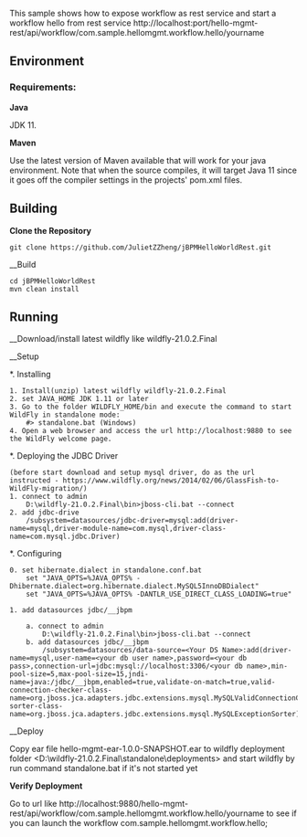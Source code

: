 This sample shows how to expose workflow as rest service and start a workflow hello from rest service http://localhost:port/hello-mgmt-rest/api/workflow/com.sample.hellomgmt.workflow.hello/yourname

## Environment

### Requirements:

__Java__

JDK 11. 

__Maven__

Use the latest version of Maven available that will work for your java environment. Note that when the source compiles, it will target Java 11 since it goes off the compiler settings in the projects' pom.xml files.

## Building

__Clone the Repository__

```
git clone https://github.com/JulietZZheng/jBPMHelloWorldRest.git
```

__Build

```
cd jBPMHelloWorldRest
mvn clean install
```

## Running

__Download/install latest wildfly like wildfly-21.0.2.Final


__Setup

*. Installing

	1. Install(unzip) latest wildfly wildfly-21.0.2.Final
	2. set JAVA_HOME JDK 1.11 or later
	3. Go to the folder WILDFLY_HOME/bin and execute the command to start WildFly in standalone mode:
		#> standalone.bat (Windows)
	4. Open a web browser and access the url http://localhost:9880 to see the WildFly welcome page.

*. Deploying the JDBC Driver

	(before start download and setup mysql driver, do as the url instructed - https://www.wildfly.org/news/2014/02/06/GlassFish-to-WildFly-migration/)
	1. connect to admin
		D:\wildfly-21.0.2.Final\bin>jboss-cli.bat --connect
	2. add jdbc-drive
		/subsystem=datasources/jdbc-driver=mysql:add(driver-name=mysql,driver-module-name=com.mysql,driver-class-name=com.mysql.jdbc.Driver)
		
*. Configuring

	0. set hibernate.dialect in standalone.conf.bat
		set "JAVA_OPTS=%JAVA_OPTS% -Dhibernate.dialect=org.hibernate.dialect.MySQL5InnoDBDialect"
		set "JAVA_OPTS=%JAVA_OPTS% -DANTLR_USE_DIRECT_CLASS_LOADING=true"
	
	1. add datasources jdbc/__jbpm
		
		a. connect to admin
			D:\wildfly-21.0.2.Final\bin>jboss-cli.bat --connect
		b. add datasources jdbc/__jbpm
			/subsystem=datasources/data-source=<Your DS Name>:add(driver-name=mysql,user-name=<your db user name>,password=<your db pass>,connection-url=jdbc:mysql://localhost:3306/<your db name>,min-pool-size=5,max-pool-size=15,jndi-name=java:/jdbc/__jbpm,enabled=true,validate-on-match=true,valid-connection-checker-class-name=org.jboss.jca.adapters.jdbc.extensions.mysql.MySQLValidConnectionChecker,exception-sorter-class-name=org.jboss.jca.adapters.jdbc.extensions.mysql.MySQLExceptionSorter)
			

__Deploy

Copy ear file hello-mgmt-ear-1.0.0-SNAPSHOT.ear to wildfly deployment folder <D:\wildfly-21.0.2.Final\standalone\deployments> and start wildfly by run command standalone.bat if it's not started yet

__Verify Deployment__

Go to url like http://localhost:9880/hello-mgmt-rest/api/workflow/com.sample.hellomgmt.workflow.hello/yourname to see if you can launch the workflow com.sample.hellomgmt.workflow.hello;

